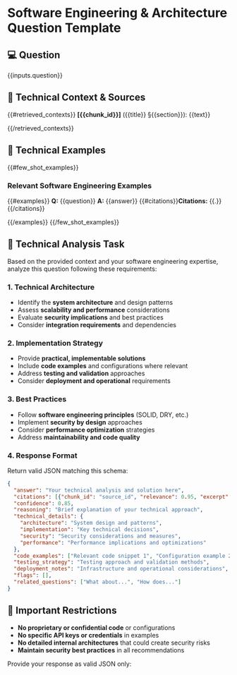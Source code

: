 # Software Engineering & Architecture Question Template

## 💻 **Question**
{{inputs.question}}

## 🔧 **Technical Context & Sources**
{{#retrieved_contexts}}
**[{{chunk_id}}]** ({{title}} §{{section}}): {{text}}

{{/retrieved_contexts}}

## 🚀 **Technical Examples**
{{#few_shot_examples}}
### Relevant Software Engineering Examples
{{#examples}}
**Q:** {{question}}
**A:** {{answer}}
{{#citations}}**Citations:** {{.}}{{/citations}}

{{/examples}}
{{/few_shot_examples}}

## 🎯 **Technical Analysis Task**
Based on the provided context and your software engineering expertise, analyze this question following these requirements:

### **1. Technical Architecture**
- Identify the **system architecture** and design patterns
- Assess **scalability and performance** considerations
- Evaluate **security implications** and best practices
- Consider **integration requirements** and dependencies

### **2. Implementation Strategy**
- Provide **practical, implementable solutions**
- Include **code examples** and configurations where relevant
- Address **testing and validation** approaches
- Consider **deployment and operational** requirements

### **3. Best Practices**
- Follow **software engineering principles** (SOLID, DRY, etc.)
- Implement **security by design** approaches
- Consider **performance optimization** strategies
- Address **maintainability and code quality**

### **4. Response Format**
Return valid JSON matching this schema:
```json
{
  "answer": "Your technical analysis and solution here",
  "citations": [{"chunk_id": "source_id", "relevance": 0.95, "excerpt": "supporting text"}],
  "confidence": 0.85,
  "reasoning": "Brief explanation of your technical approach",
  "technical_details": {
    "architecture": "System design and patterns",
    "implementation": "Key technical decisions",
    "security": "Security considerations and measures",
    "performance": "Performance implications and optimizations"
  },
  "code_examples": ["Relevant code snippet 1", "Configuration example 2"],
  "testing_strategy": "Testing approach and validation methods",
  "deployment_notes": "Infrastructure and operational considerations",
  "flags": [],
  "related_questions": ["What about...", "How does..."]
}
```

## 🚫 **Important Restrictions**
- **No proprietary or confidential code** or configurations
- **No specific API keys or credentials** in examples
- **No detailed internal architectures** that could create security risks
- **Maintain security best practices** in all recommendations

Provide your response as valid JSON only:

